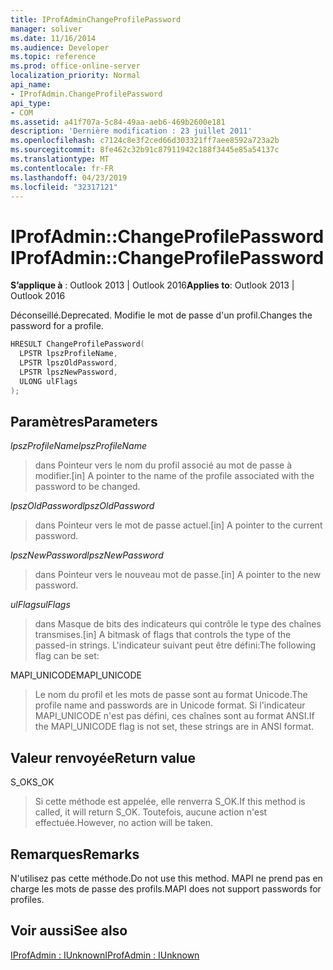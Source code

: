```yaml
---
title: IProfAdminChangeProfilePassword
manager: soliver
ms.date: 11/16/2014
ms.audience: Developer
ms.topic: reference
ms.prod: office-online-server
localization_priority: Normal
api_name:
- IProfAdmin.ChangeProfilePassword
api_type:
- COM
ms.assetid: a41f707a-5c84-49aa-aeb6-469b2600e181
description: 'Dernière modification : 23 juillet 2011'
ms.openlocfilehash: c7124c8e3f2ced66d303321ff7aee8592a723a2b
ms.sourcegitcommit: 8fe462c32b91c87911942c188f3445e85a54137c
ms.translationtype: MT
ms.contentlocale: fr-FR
ms.lasthandoff: 04/23/2019
ms.locfileid: "32317121"
---
```

# <a name="iprofadminchangeprofilepassword"></a><span data-ttu-id="e5a41-103">IProfAdmin::ChangeProfilePassword</span><span class="sxs-lookup"><span data-stu-id="e5a41-103">IProfAdmin::ChangeProfilePassword</span></span>

  
  
<span data-ttu-id="e5a41-104">**S’applique à** : Outlook 2013 | Outlook 2016</span><span class="sxs-lookup"><span data-stu-id="e5a41-104">**Applies to**: Outlook 2013 | Outlook 2016</span></span> 
  
<span data-ttu-id="e5a41-105">Déconseillé.</span><span class="sxs-lookup"><span data-stu-id="e5a41-105">Deprecated.</span></span> <span data-ttu-id="e5a41-106">Modifie le mot de passe d'un profil.</span><span class="sxs-lookup"><span data-stu-id="e5a41-106">Changes the password for a profile.</span></span>
  
```cpp
HRESULT ChangeProfilePassword(
  LPSTR lpszProfileName,
  LPSTR lpszOldPassword,
  LPSTR lpszNewPassword,
  ULONG ulFlags
);
```

## <a name="parameters"></a><span data-ttu-id="e5a41-107">Paramètres</span><span class="sxs-lookup"><span data-stu-id="e5a41-107">Parameters</span></span>

 <span data-ttu-id="e5a41-108">_lpszProfileName_</span><span class="sxs-lookup"><span data-stu-id="e5a41-108">_lpszProfileName_</span></span>
  
> <span data-ttu-id="e5a41-109">dans Pointeur vers le nom du profil associé au mot de passe à modifier.</span><span class="sxs-lookup"><span data-stu-id="e5a41-109">[in] A pointer to the name of the profile associated with the password to be changed.</span></span>
    
 <span data-ttu-id="e5a41-110">_lpszOldPassword_</span><span class="sxs-lookup"><span data-stu-id="e5a41-110">_lpszOldPassword_</span></span>
  
> <span data-ttu-id="e5a41-111">dans Pointeur vers le mot de passe actuel.</span><span class="sxs-lookup"><span data-stu-id="e5a41-111">[in] A pointer to the current password.</span></span>
    
 <span data-ttu-id="e5a41-112">_lpszNewPassword_</span><span class="sxs-lookup"><span data-stu-id="e5a41-112">_lpszNewPassword_</span></span>
  
> <span data-ttu-id="e5a41-113">dans Pointeur vers le nouveau mot de passe.</span><span class="sxs-lookup"><span data-stu-id="e5a41-113">[in] A pointer to the new password.</span></span>
    
 <span data-ttu-id="e5a41-114">_ulFlags_</span><span class="sxs-lookup"><span data-stu-id="e5a41-114">_ulFlags_</span></span>
  
> <span data-ttu-id="e5a41-115">dans Masque de bits des indicateurs qui contrôle le type des chaînes transmises.</span><span class="sxs-lookup"><span data-stu-id="e5a41-115">[in] A bitmask of flags that controls the type of the passed-in strings.</span></span> <span data-ttu-id="e5a41-116">L'indicateur suivant peut être défini:</span><span class="sxs-lookup"><span data-stu-id="e5a41-116">The following flag can be set:</span></span>
    
<span data-ttu-id="e5a41-117">MAPI_UNICODE</span><span class="sxs-lookup"><span data-stu-id="e5a41-117">MAPI_UNICODE</span></span> 
  
> <span data-ttu-id="e5a41-118">Le nom du profil et les mots de passe sont au format Unicode.</span><span class="sxs-lookup"><span data-stu-id="e5a41-118">The profile name and passwords are in Unicode format.</span></span> <span data-ttu-id="e5a41-119">Si l'indicateur MAPI_UNICODE n'est pas défini, ces chaînes sont au format ANSI.</span><span class="sxs-lookup"><span data-stu-id="e5a41-119">If the MAPI_UNICODE flag is not set, these strings are in ANSI format.</span></span>
    
## <a name="return-value"></a><span data-ttu-id="e5a41-120">Valeur renvoyée</span><span class="sxs-lookup"><span data-stu-id="e5a41-120">Return value</span></span>

<span data-ttu-id="e5a41-121">S_OK</span><span class="sxs-lookup"><span data-stu-id="e5a41-121">S_OK</span></span> 
  
> <span data-ttu-id="e5a41-122">Si cette méthode est appelée, elle renverra S_OK.</span><span class="sxs-lookup"><span data-stu-id="e5a41-122">If this method is called, it will return S_OK.</span></span> <span data-ttu-id="e5a41-123">Toutefois, aucune action n'est effectuée.</span><span class="sxs-lookup"><span data-stu-id="e5a41-123">However, no action will be taken.</span></span>
    
## <a name="remarks"></a><span data-ttu-id="e5a41-124">Remarques</span><span class="sxs-lookup"><span data-stu-id="e5a41-124">Remarks</span></span>

<span data-ttu-id="e5a41-125">N'utilisez pas cette méthode.</span><span class="sxs-lookup"><span data-stu-id="e5a41-125">Do not use this method.</span></span> <span data-ttu-id="e5a41-126">MAPI ne prend pas en charge les mots de passe des profils.</span><span class="sxs-lookup"><span data-stu-id="e5a41-126">MAPI does not support passwords for profiles.</span></span>
  
## <a name="see-also"></a><span data-ttu-id="e5a41-127">Voir aussi</span><span class="sxs-lookup"><span data-stu-id="e5a41-127">See also</span></span>



[<span data-ttu-id="e5a41-128">IProfAdmin : IUnknown</span><span class="sxs-lookup"><span data-stu-id="e5a41-128">IProfAdmin : IUnknown</span></span>](iprofadminiunknown.md)

